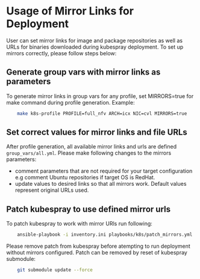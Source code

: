 # Usage of Mirror Links for Deployment

User can set mirror links for image and package repositories as well as URLs for binaries downloaded during kubespray deployment. To set up mirrors correctly, please follow steps below:

## Generate group vars with mirror links as parameters

To generate mirror links in group vars for any profile, set MIRRORS=true for make command during profile generation. 
Example:

```bash
    make k8s-profile PROFILE=full_nfv ARCH=icx NIC=cvl MIRRORS=true
```

## Set correct values for mirror links and file URLs

After profile generation, all available mirror links and urls are defined `group_vars/all.yml`.
Please make following changes to the mirrors parameters:

- comment parameters that are not required for your target configuration e.g comment Ubuntu repositories if target OS is RedHat.
- update values to desired links so that all mirrors work. Default values represent original URLs used.

## Patch kubespray to use defined mirror urls

To patch kubespray to work with mirror URls run following:

```bash
    ansible-playbook -i inventory.ini playbooks/k8s/patch_mirrors.yml
```

Please remove patch from kubespray before atempting to run deployment without mirrors configured. Patch can be removed by reset of kubespray submodule:

```bash
    git submodule update --force
```
